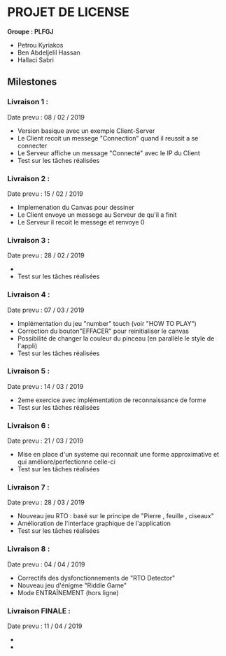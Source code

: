 ﻿
# PROJET DE LICENSE

**Groupe : PLFGJ**

* Petrou Kyriakos
* Ben Abdeljelil Hassan
* Hallaci Sabri


 ##  **Milestones**

### Livraison 1 :
Date prevu :    08 / 02 / 2019

*  Version basique avec un exemple Client-Server
*  Le Client recoit un messege "Connection" quand il reussit a se connecter
*  Le Serveur affiche un message "Connecté" avec le IP du Client
*  Test sur les tâches réalisées


### Livraison 2 :
Date prevu :    15 / 02 / 2019

* Implemenation du Canvas pour dessiner
* Le Client envoye un messege au Serveur de qu'il a finit 
* Le Serveur il recoit le messege et renvoye 0
### Livraison 3 :
Date prevu :    28 / 02 / 2019

* 
* Test sur les tâches réalisées

### Livraison 4 :
Date prevu :    07 / 03 / 2019

* Implémentation du jeu "number" touch (voir "HOW TO PLAY")
* Correction du bouton"EFFACER" pour reinitialiser le canvas
* Possibilité de changer la couleur du pinceau (en parallèle le style de l'appli)
* Test sur les tâches réalisées



### Livraison 5 :
Date prevu :    14 / 03 / 2019

* 2eme exercice avec implémentation de reconnaissance de forme
* Test sur les tâches réalisées

### Livraison 6 :
Date prevu :    21 / 03 / 2019

* Mise en place d'un systeme qui reconnait une forme approximative et qui améliore/perfectionne celle-ci
* Test sur les tâches réalisées


### Livraison 7 :
Date prevu :    28 / 03 / 2019
* Nouveau jeu RTO : basé sur le principe de "Pierre , feuille , ciseaux"
* Amélioration de l'interface graphique de l'application
* Test sur les tâches réalisées

### Livraison 8 :
Date prevu :    04 / 04 / 2019

* Correctifs des dysfonctionnements de "RTO Detector"
* Nouveau jeu d'énigme "Riddle Game"
* Mode ENTRAÎNEMENT (hors ligne)




### Livraison FINALE :
Date prevu :    11 / 04 / 2019

*
*


